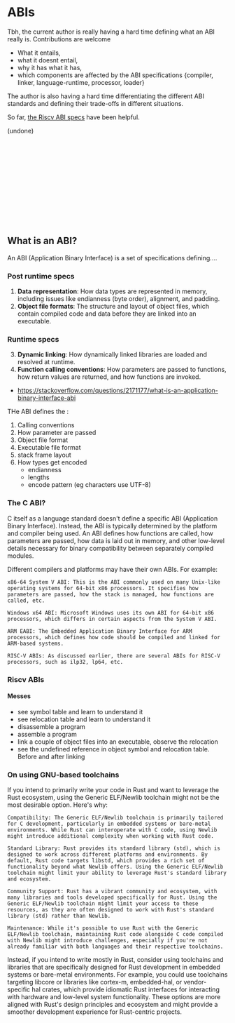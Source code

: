 # ABIs

Tbh, the current author is really having a hard time defining what an ABI really is. Contributions are welcome
- What it entails, 
- what it doesnt entail, 
- why it has what it has, 
- which components are affected by the ABI specifications {compiler, linker, language-runtime, processor, loader}

The author is also having a hard time differentiating the different ABI standards and defining their trade-offs in different situations.  

So far, [the Riscv ABI specs](https://d3s.mff.cuni.cz/files/teaching/nswi200/202324/doc/riscv-abi.pdf) have been helpful.

(undone)



<br><br><br><br><br><br><br><br><br><br><br>




## What is an ABI?  

An ABI (Application Binary Interface) is a set of specifications defining.... 

### Post runtime specs 
1. **Data representation**: How data types are represented in memory, including issues like endianness (byte order), alignment, and padding.  
2. **Object file formats**: The structure and layout of object files, which contain compiled code and data before they are linked into an executable. 

### Runtime specs
3. **Dynamic linking**: How dynamically linked libraries are loaded and resolved at runtime.  
4. **Function calling conventions**: How parameters are passed to functions, how return values are returned, and how functions are invoked.



- https://stackoverflow.com/questions/2171177/what-is-an-application-binary-interface-abi



THe ABI defines the :  
 1. Calling conventions
 2. How parameter are passed
 3. Object file format
 4. Executable file format
 5. stack frame layout
 6. How types get encoded 
    - endianness
    - lengths
    - encode pattern (eg characters use UTF-8)



### The C ABI?  
C itself as a language standard doesn't define a specific ABI (Application Binary Interface). Instead, the ABI is typically determined by the platform and compiler being used. An ABI defines how functions are called, how parameters are passed, how data is laid out in memory, and other low-level details necessary for binary compatibility between separately compiled modules.

Different compilers and platforms may have their own ABIs. For example:

    x86-64 System V ABI: This is the ABI commonly used on many Unix-like operating systems for 64-bit x86 processors. It specifies how parameters are passed, how the stack is managed, how functions are called, etc.

    Windows x64 ABI: Microsoft Windows uses its own ABI for 64-bit x86 processors, which differs in certain aspects from the System V ABI.

    ARM EABI: The Embedded Application Binary Interface for ARM processors, which defines how code should be compiled and linked for ARM-based systems.

    RISC-V ABIs: As discussed earlier, there are several ABIs for RISC-V processors, such as ilp32, lp64, etc.


### Riscv ABIs





#### Messes
- see symbol table and learn to understand it
- see relocation table and learn to understand it
- disassemble a program
- assemble a program
- link a couple of object files into an executable, observe the relocation
- see the undefined reference in object symbol and relocation table. Before and after linking


### On using GNU-based toolchains 
If you intend to primarily write your code in Rust and want to leverage the Rust ecosystem, using the Generic ELF/Newlib toolchain might not be the most desirable option. Here's why:

    Compatibility: The Generic ELF/Newlib toolchain is primarily tailored for C development, particularly in embedded systems or bare-metal environments. While Rust can interoperate with C code, using Newlib might introduce additional complexity when working with Rust code.

    Standard Library: Rust provides its standard library (std), which is designed to work across different platforms and environments. By default, Rust code targets libstd, which provides a rich set of functionality beyond what Newlib offers. Using the Generic ELF/Newlib toolchain might limit your ability to leverage Rust's standard library and ecosystem.

    Community Support: Rust has a vibrant community and ecosystem, with many libraries and tools developed specifically for Rust. Using the Generic ELF/Newlib toolchain might limit your access to these resources, as they are often designed to work with Rust's standard library (std) rather than Newlib.

    Maintenance: While it's possible to use Rust with the Generic ELF/Newlib toolchain, maintaining Rust code alongside C code compiled with Newlib might introduce challenges, especially if you're not already familiar with both languages and their respective toolchains.

Instead, if you intend to write mostly in Rust, consider using toolchains and libraries that are specifically designed for Rust development in embedded systems or bare-metal environments. For example, you could use toolchains targeting libcore or libraries like cortex-m, embedded-hal, or vendor-specific hal crates, which provide idiomatic Rust interfaces for interacting with hardware and low-level system functionality. These options are more aligned with Rust's design principles and ecosystem and might provide a smoother development experience for Rust-centric projects.
